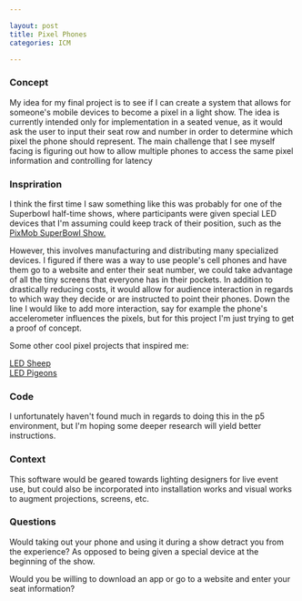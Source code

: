 ```yaml
---

layout: post
title: Pixel Phones
categories: ICM

---
```


### Concept

My idea for my final project is to see if I can create a system that allows for someone's mobile devices to become a pixel in a light show. The idea is currently intended only for implementation in a seated venue, as it would ask the user to input their seat row and number in order to determine which pixel the phone should represent. The main challenge that I see myself facing is figuring out how to allow multiple phones to access the same pixel information and controlling for latency

### Inspriration

I think the first time I saw something like this was probably for one of the Superbowl half-time shows, where participants were given special LED devices that I'm assuming could keep track of their position, such as the [PixMob SuperBowl Show.](https://www.youtube.com/watch?v=PobJFd2XUrE)

However, this involves manufacturing and distributing many specialized devices. I figured if there was a way to use people's cell phones and have them go to a website and enter their seat number, we could take advantage of all the tiny screens that everyone has in their pockets. In addition to drastically reducing costs, it would allow for audience interaction in regards to which way they decide or are instructed to point their phones. Down the line I would like to add more interaction, say for example the phone's accelerometer influences the pixels, but for this project I'm just trying to get a proof of concept. 

Some other cool pixel projects that inspired me:

[LED Sheep](https://www.youtube.com/watch?v=D2FX9rviEhw) <br />
[LED Pigeons](https://www.youtube.com/watch?v=yE_RBqCW49U)

### Code

I unfortunately haven't found much in regards to doing this in the p5 environment, but I'm hoping some deeper research will yield better instructions.

### Context

This software would be geared towards lighting designers for live event use, but could also be incorporated into installation works and visual works to augment projections, screens, etc. 

### Questions

Would taking out your phone and using it during a show detract you from the experience? As opposed to being given a special device at the beginning of the show.

Would you be willing to download an app or go to a website and enter your seat information?



